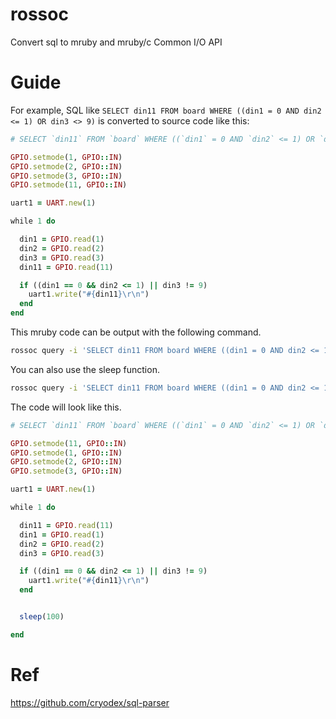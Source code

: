 # rossoc

Convert sql to mruby and mruby/c Common I/O API

# Guide

For example, SQL like `SELECT din11 FROM board WHERE ((din1 = 0 AND din2 <= 1) OR din3 <> 9)` is converted to source code like this:

```ruby
# SELECT `din11` FROM `board` WHERE ((`din1` = 0 AND `din2` <= 1) OR `din3` <> 9)

GPIO.setmode(1, GPIO::IN)
GPIO.setmode(2, GPIO::IN)
GPIO.setmode(3, GPIO::IN)
GPIO.setmode(11, GPIO::IN)

uart1 = UART.new(1)

while 1 do

  din1 = GPIO.read(1)
  din2 = GPIO.read(2)
  din3 = GPIO.read(3)
  din11 = GPIO.read(11)

  if ((din1 == 0 && din2 <= 1) || din3 != 9)
    uart1.write("#{din11}\r\n")
  end
end
```

This mruby code can be output with the following command.

```bash
rossoc query -i 'SELECT din11 FROM board WHERE ((din1 = 0 AND din2 <= 1) OR din3 <> 9)' -o test.rb
```

You can also use the sleep function.

```bash
rossoc query -i 'SELECT din11 FROM board WHERE ((din1 = 0 AND din2 <= 1) OR din3 <> 9)' -o test.rb --sleep=100
```

The code will look like this.

```ruby
# SELECT `din11` FROM `board` WHERE ((`din1` = 0 AND `din2` <= 1) OR `din3` <> 9)

GPIO.setmode(11, GPIO::IN)
GPIO.setmode(1, GPIO::IN)
GPIO.setmode(2, GPIO::IN)
GPIO.setmode(3, GPIO::IN)

uart1 = UART.new(1)

while 1 do

  din11 = GPIO.read(11)
  din1 = GPIO.read(1)
  din2 = GPIO.read(2)
  din3 = GPIO.read(3)

  if ((din1 == 0 && din2 <= 1) || din3 != 9)
    uart1.write("#{din11}\r\n")
  end


  sleep(100)

end
```

# Ref

https://github.com/cryodex/sql-parser

